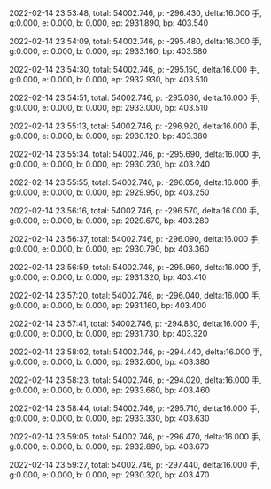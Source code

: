 2022-02-14 23:53:48, total: 54002.746, p: -296.430, delta:16.000 手, g:0.000, e: 0.000, b: 0.000, ep: 2931.890, bp: 403.540

2022-02-14 23:54:09, total: 54002.746, p: -295.480, delta:16.000 手, g:0.000, e: 0.000, b: 0.000, ep: 2933.160, bp: 403.580

2022-02-14 23:54:30, total: 54002.746, p: -295.150, delta:16.000 手, g:0.000, e: 0.000, b: 0.000, ep: 2932.930, bp: 403.510

2022-02-14 23:54:51, total: 54002.746, p: -295.080, delta:16.000 手, g:0.000, e: 0.000, b: 0.000, ep: 2933.000, bp: 403.510

2022-02-14 23:55:13, total: 54002.746, p: -296.920, delta:16.000 手, g:0.000, e: 0.000, b: 0.000, ep: 2930.120, bp: 403.380

2022-02-14 23:55:34, total: 54002.746, p: -295.690, delta:16.000 手, g:0.000, e: 0.000, b: 0.000, ep: 2930.230, bp: 403.240

2022-02-14 23:55:55, total: 54002.746, p: -296.050, delta:16.000 手, g:0.000, e: 0.000, b: 0.000, ep: 2929.950, bp: 403.250

2022-02-14 23:56:16, total: 54002.746, p: -296.570, delta:16.000 手, g:0.000, e: 0.000, b: 0.000, ep: 2929.670, bp: 403.280

2022-02-14 23:56:37, total: 54002.746, p: -296.090, delta:16.000 手, g:0.000, e: 0.000, b: 0.000, ep: 2930.790, bp: 403.360

2022-02-14 23:56:59, total: 54002.746, p: -295.960, delta:16.000 手, g:0.000, e: 0.000, b: 0.000, ep: 2931.320, bp: 403.410

2022-02-14 23:57:20, total: 54002.746, p: -296.040, delta:16.000 手, g:0.000, e: 0.000, b: 0.000, ep: 2931.160, bp: 403.400

2022-02-14 23:57:41, total: 54002.746, p: -294.830, delta:16.000 手, g:0.000, e: 0.000, b: 0.000, ep: 2931.730, bp: 403.320

2022-02-14 23:58:02, total: 54002.746, p: -294.440, delta:16.000 手, g:0.000, e: 0.000, b: 0.000, ep: 2932.600, bp: 403.380

2022-02-14 23:58:23, total: 54002.746, p: -294.020, delta:16.000 手, g:0.000, e: 0.000, b: 0.000, ep: 2933.660, bp: 403.460

2022-02-14 23:58:44, total: 54002.746, p: -295.710, delta:16.000 手, g:0.000, e: 0.000, b: 0.000, ep: 2933.330, bp: 403.630

2022-02-14 23:59:05, total: 54002.746, p: -296.470, delta:16.000 手, g:0.000, e: 0.000, b: 0.000, ep: 2932.890, bp: 403.670

2022-02-14 23:59:27, total: 54002.746, p: -297.440, delta:16.000 手, g:0.000, e: 0.000, b: 0.000, ep: 2930.320, bp: 403.470